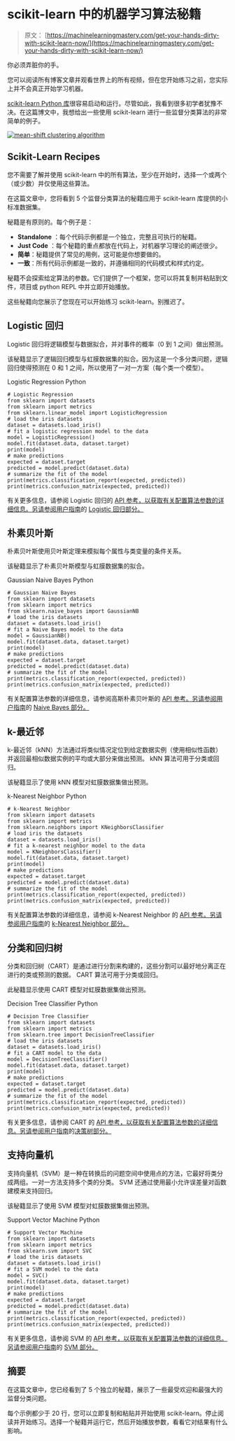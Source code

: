 # scikit-learn 中的机器学习算法秘籍

> 原文： [https://machinelearningmastery.com/get-your-hands-dirty-with-scikit-learn-now/](https://machinelearningmastery.com/get-your-hands-dirty-with-scikit-learn-now/)

你必须弄脏你的手。

您可以阅读所有博客文章并观看世界上的所有视频，但在您开始练习之前，您实际上并不会真正开始学习机器。

[scikit-learn Python 库](http://machinelearningmastery.com/a-gentle-introduction-to-scikit-learn-a-python-machine-learning-library/ "A Gentle Introduction to Scikit-Learn: A Python Machine Learning Library")很容易启动和运行。尽管如此，我看到很多初学者犹豫不决。在这篇博文中，我想给出一些使用 scikit-learn 进行一些监督分类算法的非常简单的例子。

[![mean-shift clustering algorithm](img/d4cccaa0dbd532c10d1f94d11b71eace.jpg)](https://3qeqpr26caki16dnhd19sv6by6v-wpengine.netdna-ssl.com/wp-content/uploads/2014/04/plot_mean_shift_1.png)

## Scikit-Learn Recipes

您不需要了解并使用 scikit-learn 中的所有算法，至少在开始时，选择一个或两个（或少数）并仅使用这些算法。

在这篇文章中，您将看到 5 个监督分类算法的秘籍应用于 scikit-learn 库提供的小标准数据集。

秘籍是有原则的。每个例子是：

*   **Standalone** ：每个代码示例都是一个独立，完整且可执行的秘籍。
*   **Just Code** ：每个秘籍的重点都放在代码上，对机器学习理论的阐述很少。
*   **简单**：秘籍提供了常见的用例，这可能是你想要做的。
*   **一致**：所有代码示例都是一致的，并遵循相同的代码模式和样式约定。

秘籍不会探索给定算法的参数。它们提供了一个框架，您可以将其复制并粘贴到文件，项目或 python REPL 中并立即开始播放。

这些秘籍向您展示了您现在可以开始练习 scikit-learn。别推迟了。

## Logistic 回归

Logistic 回归将逻辑模型与数据拟合，并对事件的概率（0 到 1 之间）做出预测。

该秘籍显示了逻辑回归模型与虹膜数据集的拟合。因为这是一个多分类问题，逻辑回归使得预测在 0 和 1 之间，所以使用了一对一方案（每个类一个模型）。

Logistic Regression Python

```
# Logistic Regression
from sklearn import datasets
from sklearn import metrics
from sklearn.linear_model import LogisticRegression
# load the iris datasets
dataset = datasets.load_iris()
# fit a logistic regression model to the data
model = LogisticRegression()
model.fit(dataset.data, dataset.target)
print(model)
# make predictions
expected = dataset.target
predicted = model.predict(dataset.data)
# summarize the fit of the model
print(metrics.classification_report(expected, predicted))
print(metrics.confusion_matrix(expected, predicted))
```

有关更多信息，请参阅 Logistic 回归的 [API 参考，以获取有关配置算法参数的详细信息。另请参阅用户指南](http://scikit-learn.org/stable/modules/generated/sklearn.linear_model.LogisticRegression.html#sklearn.linear_model.LogisticRegression)的 [Logistic 回归部分。](http://scikit-learn.org/stable/modules/linear_model.html#logistic-regression)

## 朴素贝叶斯

朴素贝叶斯使用贝叶斯定理来模拟每个属性与类变量的条件关系。

该秘籍显示了朴素贝叶斯模型与虹膜数据集的拟合。

Gaussian Naive Bayes Python

```
# Gaussian Naive Bayes
from sklearn import datasets
from sklearn import metrics
from sklearn.naive_bayes import GaussianNB
# load the iris datasets
dataset = datasets.load_iris()
# fit a Naive Bayes model to the data
model = GaussianNB()
model.fit(dataset.data, dataset.target)
print(model)
# make predictions
expected = dataset.target
predicted = model.predict(dataset.data)
# summarize the fit of the model
print(metrics.classification_report(expected, predicted))
print(metrics.confusion_matrix(expected, predicted))
```

有关配置算法参数的详细信息，请参阅高斯朴素贝叶斯的 [API 参考。另请参阅用户指南](http://scikit-learn.org/stable/modules/generated/sklearn.naive_bayes.GaussianNB.html#sklearn.naive_bayes.GaussianNB)的 [Naive Bayes 部分。](http://scikit-learn.org/stable/modules/naive_bayes.html#naive-bayes)

## k-最近邻

k-最近邻（kNN）方法通过将类似情况定位到给定数据实例（使用相似性函数）并返回最相似数据实例的平均或大部分来做出预测。 kNN 算法可用于分类或回归。

该秘籍显示了使用 kNN 模型对虹膜数据集做出预测。

k-Nearest Neighbor Python

```
# k-Nearest Neighbor
from sklearn import datasets
from sklearn import metrics
from sklearn.neighbors import KNeighborsClassifier
# load iris the datasets
dataset = datasets.load_iris()
# fit a k-nearest neighbor model to the data
model = KNeighborsClassifier()
model.fit(dataset.data, dataset.target)
print(model)
# make predictions
expected = dataset.target
predicted = model.predict(dataset.data)
# summarize the fit of the model
print(metrics.classification_report(expected, predicted))
print(metrics.confusion_matrix(expected, predicted))
```

有关配置算法参数的详细信息，请参阅 k-Nearest Neighbor 的 [API 参考。另请参阅用户指南](http://scikit-learn.org/stable/modules/generated/sklearn.neighbors.KNeighborsClassifier.html#sklearn.neighbors.KNeighborsClassifier)的 [k-Nearest Neighbor 部分。](http://scikit-learn.org/stable/modules/neighbors.html#neighbors)

## 分类和回归树

分类和回归树（CART）是通过进行分割来构建的，这些分割可以最好地分离正在进行的类或预测的数据。 CART 算法可用于分类或回归。

此秘籍显示使用 CART 模型对虹膜数据集做出预测。

Decision Tree Classifier Python

```
# Decision Tree Classifier
from sklearn import datasets
from sklearn import metrics
from sklearn.tree import DecisionTreeClassifier
# load the iris datasets
dataset = datasets.load_iris()
# fit a CART model to the data
model = DecisionTreeClassifier()
model.fit(dataset.data, dataset.target)
print(model)
# make predictions
expected = dataset.target
predicted = model.predict(dataset.data)
# summarize the fit of the model
print(metrics.classification_report(expected, predicted))
print(metrics.confusion_matrix(expected, predicted))
```

有关更多信息，请参阅 CART 的 [API 参考，以获取有关配置算法参数的详细信息。另请参阅用户指南](http://scikit-learn.org/stable/modules/generated/sklearn.tree.DecisionTreeClassifier.html#sklearn.tree.DecisionTreeClassifier)的[决策树部分。](http://scikit-learn.org/stable/modules/tree.html#tree)

## 支持向量机

支持向量机（SVM）是一种在转换后的问题空间中使用点的方法，它最好将类分成两组。一对一方法支持多个类的分类。 SVM 还通过使用最小允许误差量对函数建模来支持回归。

该秘籍显示了使用 SVM 模型对虹膜数据集做出预测。

Support Vector Machine Python

```
# Support Vector Machine
from sklearn import datasets
from sklearn import metrics
from sklearn.svm import SVC
# load the iris datasets
dataset = datasets.load_iris()
# fit a SVM model to the data
model = SVC()
model.fit(dataset.data, dataset.target)
print(model)
# make predictions
expected = dataset.target
predicted = model.predict(dataset.data)
# summarize the fit of the model
print(metrics.classification_report(expected, predicted))
print(metrics.confusion_matrix(expected, predicted))
```

有关更多信息，请参阅 SVM 的 [API 参考，以获取有关配置算法参数的详细信息。另请参阅用户指南](http://scikit-learn.org/stable/modules/generated/sklearn.svm.SVC.html#sklearn.svm.SVC)的 [SVM 部分。](http://scikit-learn.org/stable/modules/svm.html#svm)

## 摘要

在这篇文章中，您已经看到了 5 个独立的秘籍，展示了一些最受欢迎和最强大的监督分类问题。

每个示例都少于 20 行，您可以立即复制和粘贴并开始使用 scikit-learn。停止阅读并开始练习。选择一个秘籍并运行它，然后开始播放参数，看看它对结果有什么影响。